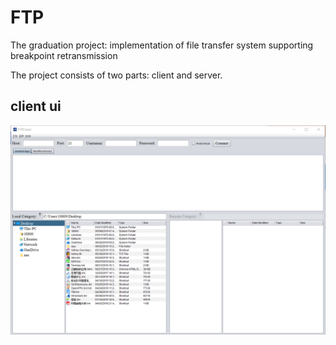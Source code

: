 # FTP
The graduation project: implementation of file transfer system supporting breakpoint retransmission

The project consists of two parts: client and server.
## client ui
![main pane of client](srceenshot/client_main_pane.png "[main pane of client")

